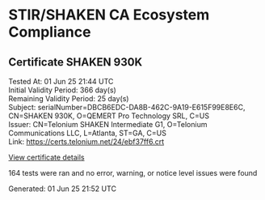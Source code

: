 # STIR/SHAKEN CA Ecosystem Compliance

## Certificate SHAKEN 930K

Tested At: 01 Jun 25 21:44 UTC\
Initial Validity Period: 366 day(s)\
Remaining Validity Period: 25 day(s)\
Subject: serialNumber=DBCB6EDC-DA8B-462C-9A19-E615F99E8E6C, CN=SHAKEN 930K, O=QEMERT Pro Technology SRL, C=US\
Issuer: CN=Telonium SHAKEN Intermediate G1, O=Telonium Communications LLC, L=Atlanta, ST=GA, C=US\
Link: https://certs.telonium.net/24/ebf37ff6.crt

[View certificate details](https://x509.io/?cert=MIIDLzCCAtWgAwIBAgIRAOr0YoxlJJXk0pAlayIzbnwwCgYIKoZIzj0EAwIwfDELMAkGA1UEBhMCVVMxCzAJBgNVBAgMAkdBMRAwDgYDVQQHDAdBdGxhbnRhMSQwIgYDVQQKDBtUZWxvbml1bSBDb21tdW5pY2F0aW9ucyBMTEMxKDAmBgNVBAMMH1RlbG9uaXVtIFNIQUtFTiBJbnRlcm1lZGlhdGUgRzEwHhcNMjQwNjI2MjEwMTU3WhcNMjUwNjI2MjEwMjU3WjB2MQswCQYDVQQGEwJVUzEiMCAGA1UEChMZUUVNRVJUIFBybyBUZWNobm9sb2d5IFNSTDEUMBIGA1UEAxMLU0hBS0VOIDkzMEsxLTArBgNVBAUTJERCQ0I2RURDLURBOEItNDYyQy05QTE5LUU2MTVGOTlFOEU2QzBZMBMGByqGSM49AgEGCCqGSM49AwEHA0IABKtimNoD0TgrrD0dluJVpE7TpLISE%2BnSw1PLX%2BFKkemqLqwHCQGKUEzJwJnc%2FIHcxw%2Fr13Bv6v1IgwvfdmRyklejggE8MIIBODAOBgNVHQ8BAf8EBAMCB4AwDAYDVR0TAQH%2FBAIwADAdBgNVHQ4EFgQUezdQOvDtLFoFQvrKEkwrhjoBpU8wHwYDVR0jBBgwFoAUqiS7%2FxR1QHkth2%2FoDUF3yrvNiLAwFwYDVR0gBBAwDjAMBgpghkgBhv8JAQEEMIGmBgNVHR8EgZ4wgZswgZigOqA4hjZodHRwczovL2F1dGhlbnRpY2F0ZS1hcGkuaWNvbmVjdGl2LmNvbS9kb3dubG9hZC92MS9jcmyiWqRYMFYxFDASBgNVBAcTC0JyaWRnZXdhdGVyMQswCQYDVQQIEwJOSjETMBEGA1UEAxMKU1RJLVBBIENSTDELMAkGA1UEBhMCVVMxDzANBgNVBAoTBlNUSS1QQTAWBggrBgEFBQcBGgQKMAigBhYEOTMwSzAKBggqhkjOPQQDAgNIADBFAiEAo8E40RxQUCAJ20WZlT11O1YilKLqtQSwjvkzt6SKDJUCIGat7LGib%2BS6cAVhvKVacIZKIIdkQB6jNltJ%2BLd%2FPLCs)

164 tests were ran and no error, warning, or notice level issues were found


Generated: 01 Jun 25 21:52 UTC
